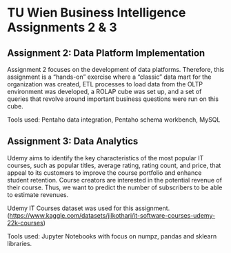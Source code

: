 # TU Wien Business Intelligence Assignments 2 & 3

## Assignment 2: Data Platform Implementation

Assignment 2 focuses on the development of data platforms. Therefore, this assignment is a “hands-on” exercise where a “classic” data mart for the organization was created, ETL processes to load data from the OLTP environment was developed, a ROLAP cube was set up, and a set of queries that revolve around important business questions were run on this cube.

Tools used: Pentaho data integration, Pentaho schema workbench, MySQL

## Assignment 3: Data Analytics

Udemy aims to identify the key characteristics of the most popular IT courses, such as popular titles, average rating, rating count, and price, that appeal to its customers to improve the course portfolio and enhance student retention. Course creators are interested in the potential revenue of their course. Thus, we want to predict the number of subscribers to be able to estimate revenues.

Udemy IT Courses dataset was used for this assignment. (https://www.kaggle.com/datasets/jilkothari/it-software-courses-udemy-22k-courses)

Tools used: Jupyter Notebooks with focus on numpz, pandas and sklearn libraries.

